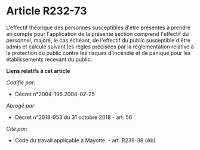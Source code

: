# Article R232-73

L'effectif théorique des personnes susceptibles d'être présentes à prendre en compte pour l'application de la présente
section comprend l'effectif du personnel, majoré, le cas échéant, de l'effectif du public susceptible d'être admis et calculé
suivant les règles précisées par la réglementation relative à la protection du public contre les risques d'incendie et de
panique pour les établissements recevant du public.

**Liens relatifs à cet article**

_Codifié par_:

  - Décret n°2004-196 2004-02-25

_Abrogé par_:

  - Décret n°2018-953 du 31 octobre 2018 - art. 56

_Cité par_:

  - Code du travail applicable à Mayotte. - art. R239-38 (Ab)
